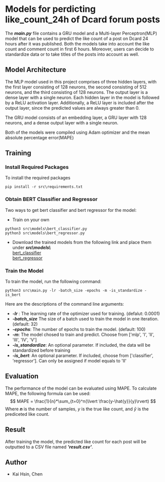 # Models for perdicting like_count_24h of Dcard forum posts
The ***main.py*** file contains a GRU model and a Multi-layer Perceptron(MLP) model that can be used to predict the like count of a post on Dcard 24 hours after it was published. Both the models take into account the like count and comment count in first 6 hours. Moreover, users can decide to standardize data or to take titles of the posts into account as well.

## Model Architecture
The MLP model used in this project comprises of three hidden layers, with the first layer consisting of 128 neurons, the second consisting of 512 neurons, and the third consisting of 128 neurons. The output layer is a dense layer with a single neuron. Each hidden layer in the model is followed by a ReLU activation layer. Additionally, a ReLU layer is included after the output layer, since the predicted values are always greater than 0.

The GRU model consists of an embedding layer, a GRU layer with 128 neurons, and a dense output layer with a single neuron.

Both of the models were compiled using Adam optimizer and the mean absolute percentage error(MAPE)

## Training

### Install Required Packages

To install the required packages
```console
pip install -r src\requirements.txt
```

### Obtain BERT Classifier and Regressor
Two ways to get bert classifier and bert regressor for the model:
* Train on your own
```console
python3 src\models\bert_classifier.py
python3 src\models\bert_regressor.py
```
* Download the trained models from the following link and place them under ***src\models\\***  
[bert_classifier](https://drive.google.com/file/d/17c_tBjXFINAqjwyBL19rCG79BkEIC6tO/view?usp=share_link)  
[bert_regressor](https://drive.google.com/file/d/10F2u_CoeGMZe8EyuaOXUjPtnFoj5cMuO/view?usp=share_link)

### Train the Model
To train the model, run the following command:
```console
python3 src\main.py -lr -batch_size -epochs -m -is_standardize -is_bert
```
Here are the descriptions of the command line arguments:
* ***-lr*** : The learning rate of the optimizer used for training. (defalut: 0.0001)
* ***-batch_size*** The size of a batch used to train the model in one iteration. (default: 32)
* ***-epochs***: The number of epochs to train the model. (default: 100)
* ***-m***: The model chosed to train and predict. Choose from ['mlp', 'I', 'II', 'III', 'IV', 'V']
* ***-is_standardize***: An optional parameter. If included, the data will be standardized before training
* ***-is_bert***: An optional parameter. If included, choose from ['classifier', 'regressor']. Can only be assigned if model equals to 'II'

## Evaluation
The performance of the model can be evaluated using MAPE. To calculate MAPE, the following formula can be used:
$$ MAPE = \frac{1}{n}*\sum_{t=0}^n(\lvert \frac{y-\hat{y}}{y}\rvert) $$
Where ***n*** is the number of samples, $y$ is the true like count, and $\hat{y}$ is the prediceted like count.
## Result
After training the model, the predicted like count for each post will be outputted to a CSV file named ***'result.csv'***.

## Author
* Kai Hsin, Chen

